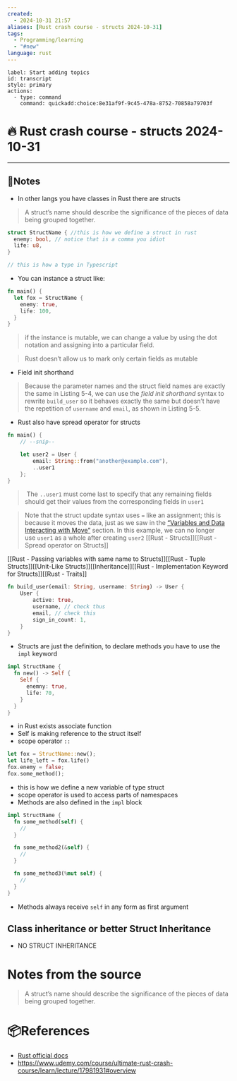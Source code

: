 ```yaml
---
created:
  - 2024-10-31 21:57
aliases: [Rust crash course - structs 2024-10-31]
tags:
  - Programming/learning
  - "#new"
language: rust
---
```

```meta-bind-button
label: Start adding topics
id: transcript
style: primary
actions:
  - type: command
    command: quickadd:choice:8e31af9f-9c45-478a-8752-70858a79703f

```
# 🔥 Rust crash course - structs 2024-10-31 

---
## 📃Notes 
- In other langs you have classes in Rust there are structs
>A struct’s name should describe the significance of the pieces of data being grouped together.

```rust
struct StructName { //this is how we define a struct in rust
  enemy: bool, // notice that is a comma you idiot
  life: u8,
}

// this is how a type in Typescript
```

- You can instance a struct like:
```rust
fn main() {
  let fox = StructName {
    enemy: true,
    life: 100,
  }
}
```

> if the instance is mutable, we can change a value by using the dot notation and assigning into a particular field.

> Rust doesn’t allow us to mark only certain fields as mutable

- Field init shorthand
> Because the parameter names and the struct field names are exactly the same in Listing 5-4, we can use the _field init shorthand_ syntax to rewrite `build_user` so it behaves exactly the same but doesn’t have the repetition of `username` and `email`, as shown in Listing 5-5.

- Rust also have spread operator for structs

```rust
fn main() {
    // --snip--

    let user2 = User {
        email: String::from("another@example.com"),
        ..user1
    };
}
```

>  The `..user1` must come last to specify that any remaining fields should get their values from the corresponding fields in `user1`

>Note that the struct update syntax uses `=` like an assignment; this is because it moves the data, just as we saw in the [“Variables and Data Interacting with Move”](https://doc.rust-lang.org/book/ch04-01-what-is-ownership.html#variables-and-data-interacting-with-move) section. In this example, we can no longer use `user1` as a whole after creating `user2`
[[Rust - Structs]][[Rust - Spread operator on Structs]]

[[Rust - Passing variables with same name to Structs]][[Rust - Tuple Structs]][[Unit-Like Structs]][[Inheritance]][[Rust - Implementation Keyword for Structs]][[Rust - Traits]]
```rust
fn build_user(email: String, username: String) -> User {
    User {
        active: true,
        username, // check thus
        email, // check this
        sign_in_count: 1,
    }
}
```

- Structs are just the definition, to declare methods you have to use the `impl` keyword
```rust
impl StructName {
  fn new() -> Self { 
    Self {
      enemny: true,
      life: 70,
    }
  }
}
```
- in Rust exists associate function
- Self is making reference to the struct itself
- scope operator `::`
```rust
let fox = StructName::new();
let life_left = fox.life()
fox.enemy = false;
fox.some_method();
```
- this is how we define a new variable of type struct
- scope operator is used to access parts of namespaces
- Methods are also defined in the `impl` block
```rust
impl StructName {
  fn some_method(self) {
    //
  }

  fn some_method2(&self) {
    //
  }

  fn some_method3(%mut self) {
    //
  }
}
```
- Methods always receive `self` in any form as first argument

## Class inheritance or better Struct Inheritance

- NO STRUCT INHERITANCE

# Notes from the source

>A struct’s name should describe the significance of the pieces of data being grouped together.



# 📦References 
- [Rust official docs](https://doc.rust-lang.org/book/ch05-01-defining-structs.html)
- https://www.udemy.com/course/ultimate-rust-crash-course/learn/lecture/17981931#overview